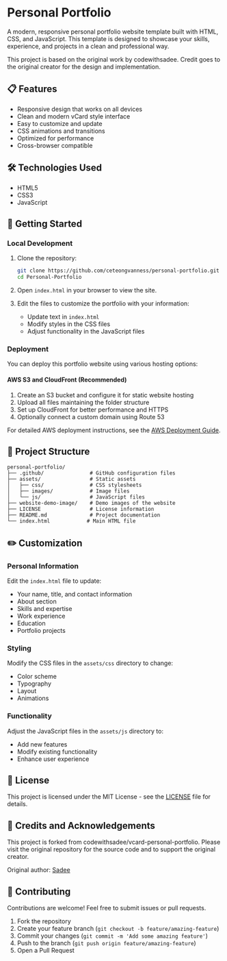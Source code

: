 # Personal Portfolio

A modern, responsive personal portfolio website template built with HTML, CSS, and JavaScript. This template is designed to showcase your skills, experience, and projects in a clean and professional way.

This project is based on the original work by codewithsadee. Credit goes to the original creator for the design and implementation.

## 📋 Features

- Responsive design that works on all devices
- Clean and modern vCard style interface
- Easy to customize and update
- CSS animations and transitions
- Optimized for performance
- Cross-browser compatible

## 🛠️ Technologies Used

- HTML5
- CSS3
- JavaScript

## 🚀 Getting Started

### Local Development

1. Clone the repository:
   ```bash
   git clone https://github.com/ceteongvanness/personal-portfolio.git
   cd Personal-Portfolio
   ```

2. Open `index.html` in your browser to view the site.

3. Edit the files to customize the portfolio with your information:
   - Update text in `index.html`
   - Modify styles in the CSS files
   - Adjust functionality in the JavaScript files

### Deployment

You can deploy this portfolio website using various hosting options:

#### AWS S3 and CloudFront (Recommended)
1. Create an S3 bucket and configure it for static website hosting
2. Upload all files maintaining the folder structure
3. Set up CloudFront for better performance and HTTPS
4. Optionally connect a custom domain using Route 53

For detailed AWS deployment instructions, see the [AWS Deployment Guide](AWS-DEPLOYMENT.md).

## 📁 Project Structure

```
personal-portfolio/
├── .github/               # GitHub configuration files
├── assets/                # Static assets
│   ├── css/               # CSS stylesheets
│   ├── images/            # Image files
│   └── js/                # JavaScript files
├── website-demo-image/    # Demo images of the website
├── LICENSE                # License information
├── README.md              # Project documentation
└── index.html            # Main HTML file
```

## ✏️ Customization

### Personal Information
Edit the `index.html` file to update:
- Your name, title, and contact information
- About section
- Skills and expertise
- Work experience
- Education
- Portfolio projects

### Styling
Modify the CSS files in the `assets/css` directory to change:
- Color scheme
- Typography
- Layout
- Animations

### Functionality
Adjust the JavaScript files in the `assets/js` directory to:
- Add new features
- Modify existing functionality
- Enhance user experience

## 📄 License

This project is licensed under the MIT License - see the [LICENSE](LICENSE) file for details.

## 🔖 Credits and Acknowledgements
This project is forked from codewithsadee/vcard-personal-portfolio. Please visit the original repository for the source code and to support the original creator.

Original author: [Sadee](https://github.com/codewithsadee/vcard-personal-portfolio)

## 🤝 Contributing

Contributions are welcome! Feel free to submit issues or pull requests.

1. Fork the repository
2. Create your feature branch (`git checkout -b feature/amazing-feature`)
3. Commit your changes (`git commit -m 'Add some amazing feature'`)
4. Push to the branch (`git push origin feature/amazing-feature`)
5. Open a Pull Request
